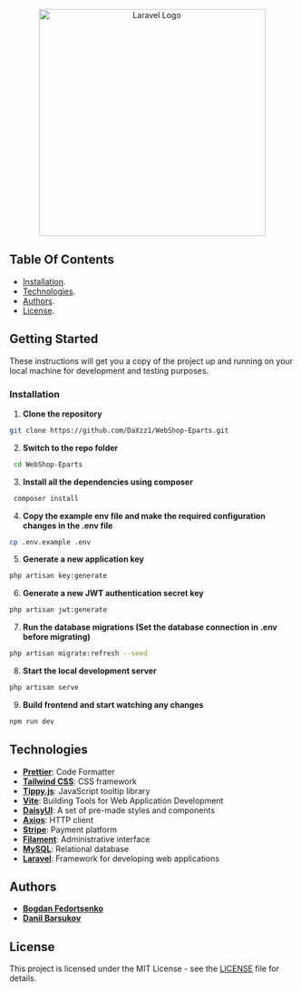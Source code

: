 <p align="center"><a href="https://laravel.com" target="_blank"><img src="https://raw.githubusercontent.com/laravel/art/master/logo-lockup/5%20SVG/2%20CMYK/1%20Full%20Color/laravel-logolockup-cmyk-red.svg" width="400" alt="Laravel Logo"></a></p>


## Table Of Contents
-   [Installation](https://github.com/DaXzz1/WebShop-Eparts#installation).
-   [Technologies](https://github.com/DaXzz1/WebShop-Eparts#technologies).
-   [Authors](https://github.com/DaXzz1/WebShop-Eparts#authors).
-   [License](https://github.com/DaXzz1/WebShop-Eparts#license).

## Getting Started

These instructions will get you a copy of the project up and running on your local machine for development and testing purposes.

### Installation

1. <b>Clone the repository</b>
```bash
git clone https://github.com/DaXzz1/WebShop-Eparts.git
```
2. <b>Switch to the repo folder</b>
```bash
 cd WebShop-Eparts
 ```
3. <b>Install all the dependencies using composer</b>
```bash
 composer install
```
4. <b>Copy the example env file and make the required configuration changes in the .env file</b>
```bash
cp .env.example .env
```
5. <b>Generate a new application key</b>
```bash
php artisan key:generate
```
6. <b>Generate a new JWT authentication secret key</b>
```bash
php artisan jwt:generate
```
7. <b>Run the database migrations (Set the database connection in .env before migrating)</b>
```bash
php artisan migrate:refresh --seed
```
8. <b>Start the local development server</b>
```bash
php artisan serve
```
9. <b>Build frontend and start watching any changes</b>
```bash
npm run dev
```

## Technologies

-   **[Prettier](https://prettier.io/)**: Code Formatter
-   **[Tailwind CSS](https://tailwindcss.com/)**: CSS framework
-   **[Tippy.js](https://atomiks.github.io/tippyjs/)**: JavaScript tooltip library
-   **[Vite](https://vitejs.dev/)**: Building Tools for Web Application Development
-   **[DaisyUI](https://daisyui.com/)**: A set of pre-made styles and components
-   **[Axios](https://axios-http.com/)**: HTTP client
-   **[Stripe](https://stripe.com/)**: Payment platform
-   **[Filament](https://filamentapp.com/)**: Administrative interface
-   **[MySQL](https://www.mysql.com/)**: Relational database
-   **[Laravel](https://laravel.com/)**: Framework for developing web applications

## Authors

-   **[Bogdan Fedortsenko](https://github.com/DaXzz1)**
-   **[Danil Barsukov](https://github.com/Nell0w)**

## License

This project is licensed under the MIT License - see the [LICENSE](https://github.com/DaXzz1/WebShop-Eparts/blob/main/LICENSE) file for details.
